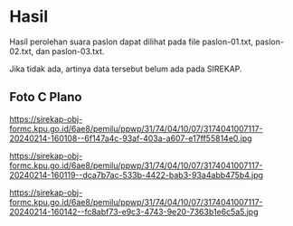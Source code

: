 # Hasil

Hasil perolehan suara paslon dapat dilihat pada file paslon-01.txt, paslon-02.txt, dan paslon-03.txt.

Jika tidak ada, artinya data tersebut belum ada pada SIREKAP.

## Foto C Plano

https://sirekap-obj-formc.kpu.go.id/6ae8/pemilu/ppwp/31/74/04/10/07/3174041007117-20240214-160108--6f147a4c-93af-403a-a607-e17ff55814e0.jpg

https://sirekap-obj-formc.kpu.go.id/6ae8/pemilu/ppwp/31/74/04/10/07/3174041007117-20240214-160119--dca7b7ac-533b-4422-bab3-93a4abb475b4.jpg

https://sirekap-obj-formc.kpu.go.id/6ae8/pemilu/ppwp/31/74/04/10/07/3174041007117-20240214-160142--fc8abf73-e9c3-4743-9e20-7363b1e6c5a5.jpg
